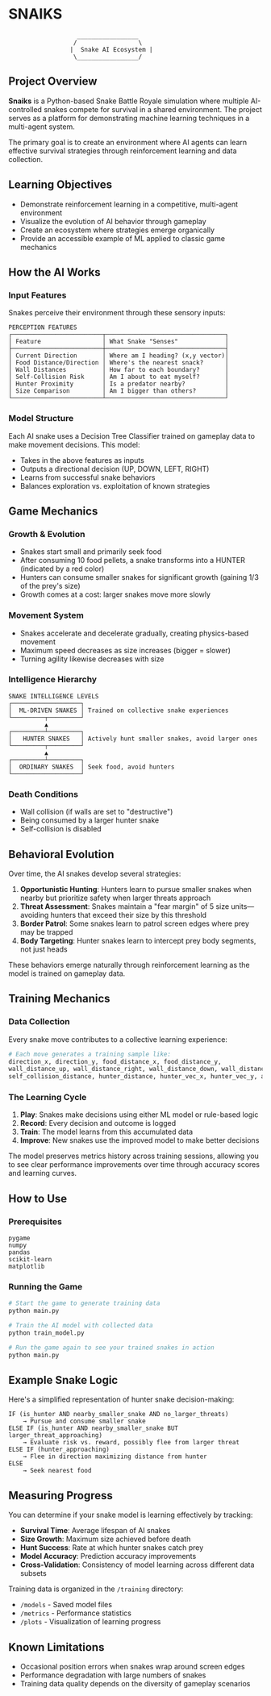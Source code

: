 # SNAIKS
```
                   _________________
                  /                 \
                 |  Snake AI Ecosystem |
                  \_________________/
```

## Project Overview

**Snaiks** is a Python-based Snake Battle Royale simulation where multiple AI-controlled snakes compete for survival in a shared environment. The project serves as a platform for demonstrating machine learning techniques in a multi-agent system.

The primary goal is to create an environment where AI agents can learn effective survival strategies through reinforcement learning and data collection.

## Learning Objectives

- Demonstrate reinforcement learning in a competitive, multi-agent environment
- Visualize the evolution of AI behavior through gameplay
- Create an ecosystem where strategies emerge organically
- Provide an accessible example of ML applied to classic game mechanics

## How the AI Works

### Input Features
Snakes perceive their environment through these sensory inputs:

```
PERCEPTION FEATURES
┌─────────────────────────┬─────────────────────────────────┐
│ Feature                 │ What Snake "Senses"             │
├─────────────────────────┼─────────────────────────────────┤
│ Current Direction       │ Where am I heading? (x,y vector)│
│ Food Distance/Direction │ Where's the nearest snack?      │
│ Wall Distances          │ How far to each boundary?       │
│ Self-Collision Risk     │ Am I about to eat myself?       │
│ Hunter Proximity        │ Is a predator nearby?           │
│ Size Comparison         │ Am I bigger than others?        │
└─────────────────────────┴─────────────────────────────────┘
```

### Model Structure
Each AI snake uses a Decision Tree Classifier trained on gameplay data to make movement decisions. This model:

- Takes in the above features as inputs
- Outputs a directional decision (UP, DOWN, LEFT, RIGHT)
- Learns from successful snake behaviors
- Balances exploration vs. exploitation of known strategies

## Game Mechanics

### Growth & Evolution

- Snakes start small and primarily seek food
- After consuming 10 food pellets, a snake transforms into a HUNTER (indicated by a red color)
- Hunters can consume smaller snakes for significant growth (gaining 1/3 of the prey's size)
- Growth comes at a cost: larger snakes move more slowly

### Movement System

- Snakes accelerate and decelerate gradually, creating physics-based movement
- Maximum speed decreases as size increases (bigger = slower)
- Turning agility likewise decreases with size

### Intelligence Hierarchy

```
SNAKE INTELLIGENCE LEVELS
┌───────────────────┐
│  ML-DRIVEN SNAKES │ Trained on collective snake experiences
└─────────┬─────────┘
          ▲
┌─────────┴─────────┐
│   HUNTER SNAKES   │ Actively hunt smaller snakes, avoid larger ones
└─────────┬─────────┘
          ▲
┌─────────┴─────────┐
│  ORDINARY SNAKES  │ Seek food, avoid hunters
└───────────────────┘
```

### Death Conditions

- Wall collision (if walls are set to "destructive")
- Being consumed by a larger hunter snake
- Self-collision is disabled

## Behavioral Evolution

Over time, the AI snakes develop several strategies:

1. **Opportunistic Hunting**: Hunters learn to pursue smaller snakes when nearby but prioritize safety when larger threats approach
2. **Threat Assessment**: Snakes maintain a "fear margin" of 5 size units—avoiding hunters that exceed their size by this threshold
3. **Border Patrol**: Some snakes learn to patrol screen edges where prey may be trapped
4. **Body Targeting**: Hunter snakes learn to intercept prey body segments, not just heads

These behaviors emerge naturally through reinforcement learning as the model is trained on gameplay data.

## Training Mechanics

### Data Collection
Every snake move contributes to a collective learning experience:
```python
# Each move generates a training sample like:
direction_x, direction_y, food_distance_x, food_distance_y, 
wall_distance_up, wall_distance_right, wall_distance_down, wall_distance_left,
self_collision_distance, hunter_distance, hunter_vec_x, hunter_vec_y, action_taken
```

### The Learning Cycle

1. **Play**: Snakes make decisions using either ML model or rule-based logic
2. **Record**: Every decision and outcome is logged
3. **Train**: The model learns from this accumulated data
4. **Improve**: New snakes use the improved model to make better decisions

The model preserves metrics history across training sessions, allowing you to see clear performance improvements over time through accuracy scores and learning curves.

## How to Use

### Prerequisites
```
pygame
numpy
pandas
scikit-learn
matplotlib
```

### Running the Game
```bash
# Start the game to generate training data
python main.py

# Train the AI model with collected data
python train_model.py

# Run the game again to see your trained snakes in action
python main.py
```

## Example Snake Logic

Here's a simplified representation of hunter snake decision-making:

```
IF (is_hunter AND nearby_smaller_snake AND no_larger_threats)
    → Pursue and consume smaller snake
ELSE IF (is_hunter AND nearby_smaller_snake BUT larger_threat_approaching)
    → Evaluate risk vs. reward, possibly flee from larger threat
ELSE IF (hunter_approaching)
    → Flee in direction maximizing distance from hunter
ELSE
    → Seek nearest food
```

## Measuring Progress

You can determine if your snake model is learning effectively by tracking:

- **Survival Time**: Average lifespan of AI snakes
- **Size Growth**: Maximum size achieved before death
- **Hunt Success**: Rate at which hunter snakes catch prey
- **Model Accuracy**: Prediction accuracy improvements
- **Cross-Validation**: Consistency of model learning across different data subsets

Training data is organized in the `/training` directory:
- `/models` - Saved model files
- `/metrics` - Performance statistics 
- `/plots` - Visualization of learning progress

## Known Limitations

- Occasional position errors when snakes wrap around screen edges
- Performance degradation with large numbers of snakes
- Training data quality depends on the diversity of gameplay scenarios
